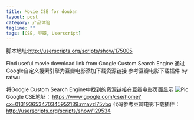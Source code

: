 ```yaml
---
title: Movie CSE for douban
layout: post
category: 产品体验
tagline: ""
tags: [CSE, 豆瓣, Userscript]
---
```



脚本地址:http://userscripts.org/scripts/show/175005

Find useful movie download link from Google Custom Search Engine 通过Google自定义搜索引擎为豆瓣电影添加下载资源链接
参考豆瓣电影下载插件 by ratwu

将Google Custom Search Engine中找到的资源链接在豆瓣电影页面显示
![Pic](https://lh3.googleusercontent.com/-88QHely6KvM/Uf37A-EYMyI/AAAAAAAAXAw/0Jh-VkkHu7Y/s640/einverne_2013.08.04_14h54m30s_002_.png)
Google CSE地址：
https://www.google.com/cse/home?cx=013193653470345952139:rmavzl75vbq
代码参考豆瓣电影下载插件：
http://userscripts.org/scripts/show/129534
